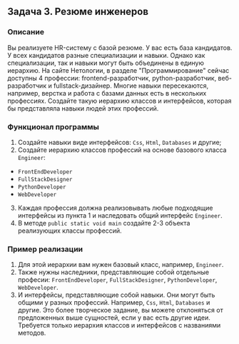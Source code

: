 ## Задача 3. Резюме инженеров

### Описание
Вы реализуете HR-систему с базой резюме. У вас есть база кандидатов. У всех кандидатов разные специализации и навыки.
Однако как специализации, так и навыки могут быть объединены в единую иерархию. На сайте Нетологии, в разделе "Программирование" сейчас доступны 4 профессии: frontend-разработчик, python-разработчик, веб-разработчик и fullstack-дизайнер.
Многие навыки пересекаются, например, верстка и работа с базами данных есть в нескольких профессиях.
Создайте такую иерархию классов и интерфейсов, которая бы представляла навыки людей этих профессий.

### Функционал программы
1. Создайте навыки виде интерфейсов: `Css`, `Html`, `Databases` и другие;
2. Создайте иерархию классов профессий на основе базового класса `Engineer`:
  - `FrontEndDeveloper`
  - `FullStackDesigner`
  - `PythonDeveloper`
  - `WebDeveloper`
3. Каждая профессия должна реализовывать любые подходящие интерфейсы из пункта 1 и наследовать общий интерфейс `Engineer`.
2. В методе `public static void main` создайте 2-3 объекта реализующих классы профессий.  

### Пример реализации
1. Для этой иерархии вам нужен базовый класс, например, `Engineer`.
2. Также нужны наследники, представляющие собой отдельные професии: `FrontEndDeveloper`, `FullStackDesigner`, `PythonDeveloper`, `WebDeveloper`.
3. И интерфейсы, представляющие собой навыки. Они могут быть общими у разных профессий. Например, `Css`, `Html`, `Databases` и другие.
Это более творческое задание, вы можете отклоняться от предложенных выше сущностей, если у вас есть другие идеи.
Требуется только иерархия классов и интерфейсов с названиями методов.
